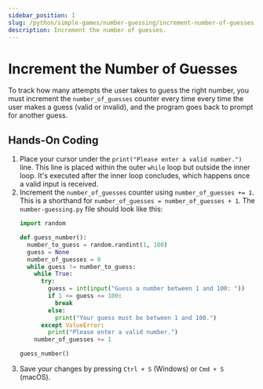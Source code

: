 ```yaml
---
sidebar_position: 1
slug: /python/simple-games/number-guessing/increment-number-of-guesses
description: Increment the number of guesses.
---
```


# Increment the Number of Guesses

To track how many attempts the user takes to guess the right number, you must increment the  `number_of_guesses` counter every time every time the user makes a guess (valid or invalid), and the program goes back to prompt for another guess.

## Hands-On Coding

1. Place your cursor under the `print("Please enter a valid number.")` line. This line is placed within the outer `while` loop but outside the inner loop. It's executed after the inner loop concludes, which happens once a valid input is received.
2. Increment the `number_of_guesses` counter using `number_of_guesses += 1`. This is a shorthand for `number_of_guesses = number_of_guesses + 1`.
    The `number-guessing.py` file should look like this:
    ```python
    import random

    def guess_number():
      number_to_guess = random.randint(1, 100)
      guess = None
      number_of_guesses = 0
      while guess != number_to_guess:
        while True:
          try:
            guess = int(input("Guess a number between 1 and 100: "))
            if 1 <= guess <= 100:
              break
            else:
              print("Your guess must be between 1 and 100.")
          except ValueError:
            print("Please enter a valid number.")
        number_of_guesses += 1

    guess_number()
    ```
6. Save your changes by pressing `Ctrl + S` (Windows) or `Cmd + S` (macOS).